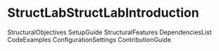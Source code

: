 # StructLabStructLabIntroduction
StructuralObjectives
SetupGuide
StructuralFeatures
DependenciesList
CodeExamples
ConfigurationSettings
ContributionGuide
